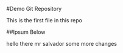 #Demo Git Repository

This is the first file in this repo

##Ipsum Below

hello there mr salvador
some more changes